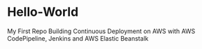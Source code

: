 # Hello-World
My First Repo
Building Continuous Deployment on AWS with AWS CodePipeline, Jenkins and AWS Elastic Beanstalk
